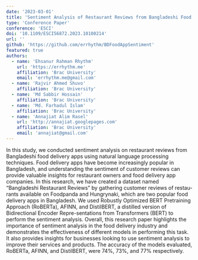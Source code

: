 ```yaml
---
date: '2023-03-01'
title: 'Sentiment Analysis of Restaurant Reviews from Bangladeshi Food Delivery Apps'
type: 'Conference Paper'
conference: 'ESCI'
doi: '10.1109/ESCI56872.2023.10100214'
url: ''
github: 'https://github.com/errhythm/BDFoodAppSentiment'
featured: true
authors:
  - name: 'Ehsanur Rahman Rhythm'
    url: 'https://errhythm.me'
    affiliation: 'Brac University'
    email: 'errhythm.me@gmail.com'
  - name: 'Rajvir Ahmed Shuvo'
    affiliation: 'Brac University'
  - name: 'Md Sabbir Hossain'
    affiliation: 'Brac University'
  - name: 'Md. Farhadul Islam'
    affiliation: 'Brac University'
  - name: 'Annajiat Alim Rasel'
    url: 'http://annajiat.googlepages.com'
    affiliation: 'Brac University'
    email: 'annajiat@gmail.com'
---
```


In this study, we conducted sentiment analysis on restaurant reviews from Bangladeshi food delivery apps using natural language processing techniques. Food delivery apps have become increasingly popular in Bangladesh, and understanding the sentiment of customer reviews can provide valuable insights for restaurant owners and food delivery app companies. In this research, we have created a dataset named “Bangladeshi Restaurant Reviews” by gathering customer reviews of restau-rants available on Foodpanda and Hungrynaki, which are two popular food delivery apps in Bangladesh. We used Robustly Optimized BERT Pretraining Approach (RoBERTa), AFINN, and DistilBERT, a distilled version of Bidirectional Encoder Repre-sentations from Transformers (BERT) to perform the sentiment analysis. Overall, this research paper highlights the importance of sentiment analysis in the food delivery industry and demonstrates the effectiveness of different models in performing this task. It also provides insights for businesses looking to use sentiment analysis to improve their services and products. The accuracy of the models evaluated, RoBERTa, AFINN, and DistilBERT, were 74%, 73%, and 77% respectively.
